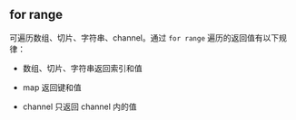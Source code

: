 ## for range

可遍历数组、切片、字符串、channel。通过 `for range` 遍历的返回值有以下规律：

+ 数组、切片、字符串返回索引和值

+ map 返回键和值

+ channel 只返回 channel 内的值
